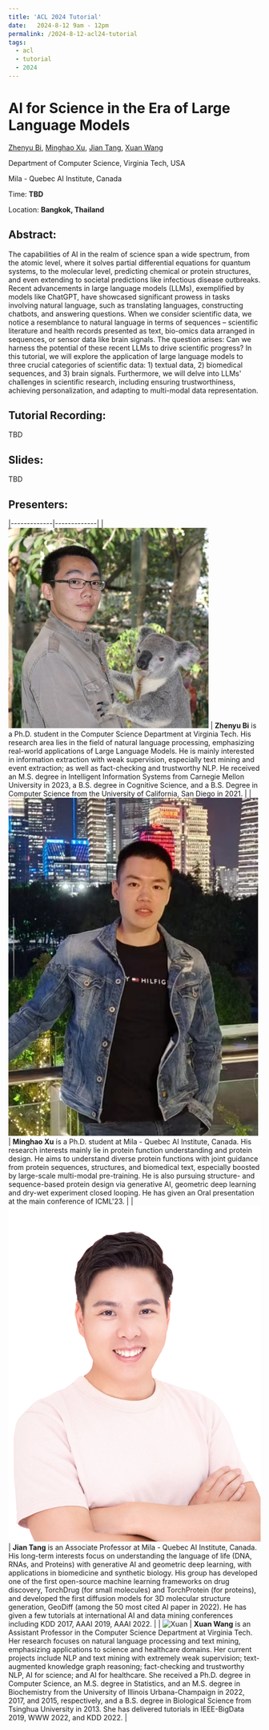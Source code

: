 ```yaml
---
title: 'ACL 2024 Tutorial'
date:   2024-8-12 9am - 12pm
permalink: /2024-8-12-acl24-tutorial
tags:
  - acl
  - tutorial
  - 2024
---
```


# AI for Science in the Era of Large Language Models

[Zhenyu Bi](https://www.linkedin.com/in/zhenyu-bi-817814178/), [Minghao Xu](https://chrisallenming.github.io/), [Jian Tang](https://jian-tang.com/), [Xuan Wang](https://xuanwang91.github.io/)

Department of Computer Science, Virginia Tech, USA

Mila - Quebec AI Institute, Canada

Time: **TBD**

Location: **Bangkok, Thailand**


## Abstract:
The capabilities of AI in the realm of science span a wide spectrum, from the atomic level, where it solves partial differential equations for quantum systems, to the molecular level, predicting chemical or protein structures, and even extending to societal predictions like infectious disease outbreaks. Recent advancements in large language models (LLMs), exemplified by models like ChatGPT, have showcased significant prowess in tasks involving natural language, such as translating languages, constructing chatbots, and answering questions. When we consider scientific data, we notice a resemblance to natural language in terms of sequences – scientific literature and health records presented as text, bio-omics data arranged in sequences, or sensor data like brain signals. The question arises: Can we harness the potential of these recent LLMs to drive scientific progress? In this tutorial, we will explore the application of large language models to three crucial categories of scientific data: 1) textual data, 2) biomedical sequences, and 3) brain signals. Furthermore, we will delve into LLMs' challenges in scientific research, including ensuring trustworthiness, achieving personalization, and adapting to multi-modal data representation.

## Tutorial Recording:
TBD


## Slides:
TBD


## Presenters: 

|-------------|-------------|
| ![Zhenyu](https://github.com/xuanwang91/xuanwang91.github.io/blob/master/images/img/Zhenyu_Bi.jpg?raw=True) | **Zhenyu Bi** is a Ph.D. student in the Computer Science Department at Virginia Tech. His research area lies in the field of natural language processing, emphasizing real-world applications of Large Language Models. He is mainly interested in information extraction with weak supervision, especially text mining and event extraction; as well as fact-checking and trustworthy NLP. He received an M.S. degree in Intelligent Information Systems from Carnegie Mellon University in 2023, a B.S. degree in Cognitive Science, and a B.S. Degree in Computer Science from the University of California, San Diego in 2021.  |
| ![Minghao](https://github.com/xuanwang91/xuanwang91.github.io/blob/master/images/img/Minghao_Xu.jpg?raw=True) | **Minghao Xu** is a Ph.D. student at Mila - Quebec AI Institute, Canada. His research interests mainly lie in protein function understanding and protein design. He aims to understand diverse protein functions with joint guidance from protein sequences, structures, and biomedical text, especially boosted by large-scale multi-modal pre-training. He is also pursuing structure- and sequence-based protein design via generative AI, geometric deep learning and dry-wet experiment closed looping. He has given an Oral presentation at the main conference of ICML'23.  |
| ![Jian](https://github.com/xuanwang91/xuanwang91.github.io/blob/master/images/img/Jian_Tang.jpg?raw=True) | **Jian Tang** is an Associate Professor at Mila - Quebec AI Institute, Canada. His long-term interests focus on understanding the language of life (DNA, RNAs, and Proteins) with generative AI and geometric deep learning, with applications in biomedicine and synthetic biology. His group has developed one of the first open-source machine learning frameworks on drug discovery, TorchDrug (for small molecules) and TorchProtein (for proteins), and developed the first diffusion models for 3D molecular structure generation, GeoDiff (among the 50 most cited AI paper in 2022). He has given a few tutorials at international AI and data mining conferences including KDD 2017, AAAI 2019, AAAI 2022.  |
| ![Xuan](https://github.com/xuanwang91/xuanwang91.github.io/blob/master/images/img/Xuan2016.jpg?raw=True) | **Xuan Wang** is an Assistant Professor in the Computer Science Department at Virginia Tech. Her research focuses on natural language processing and text mining, emphasizing applications to science and healthcare domains. Her current projects include NLP and text mining with extremely weak supervision; text-augmented knowledge graph reasoning; fact-checking and trustworthy NLP, AI for science; and AI for healthcare. She received a Ph.D. degree in Computer Science, an M.S. degree in Statistics, and an M.S. degree in Biochemistry from the University of Illinois Urbana-Champaign in 2022, 2017, and 2015, respectively, and a B.S. degree in Biological Science from Tsinghua University in 2013. She has delivered tutorials in IEEE-BigData 2019, WWW 2022, and KDD 2022.  |

